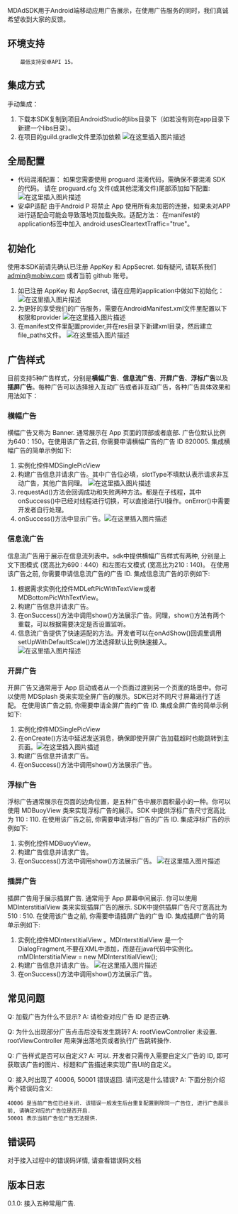 
MDAdSDK用于Android端移动应用广告展示，在使用广告服务的同时，我们真诚希望收到大家的反馈。

## 环境支持
		最低支持安卓API 15。
	

## 集成方式
 手动集成：
1. 下载本SDK复制到项目AndroidStudio的libs目录下（如若没有则在app目录下新建一个libs目录）。
2. 在项目的guild.gradle文件里添加依赖
	![在这里插入图片描述](https://img-blog.csdnimg.cn/20191213105404979.png)
## 全局配置
- 代码混淆配置：
 如果您需要使用 proguard 混淆代码，需确保不要混淆 SDK 的代码。 请在 proguard.cfg 文件(或其他混淆文件)尾部添加如下配置:
![在这里插入图片描述](https://img-blog.csdnimg.cn/20191217210631416.png)
- 安卓P适配
	由于Android P 将禁止 App 使用所有未加密的连接，如果未对APP进行适配会可能会导致落地页加载失败。适配方法：
	在manifest的application标签中加入 android:usesCleartextTraffic="true"。
	
## 初始化



使用本SDK前请先确认已注册 AppKey 和 AppSecret. 如有疑问, 请联系我们 admin@mobiw.com 或者当前 github 账号。
1. 如已注册 AppKey 和 AppSecret, 请在应用的application中做如下初始化：
![在这里插入图片描述](https://img-blog.csdnimg.cn/20191217211101672.jpg)
2. 为更好的享受我们的广告服务，需要在AndroidManifest.xml文件里配置以下权限和provider
![在这里插入图片描述](https://img-blog.csdnimg.cn/20191217204753691.png?x-oss-process=image/watermark,type_ZmFuZ3poZW5naGVpdGk,shadow_10,text_aHR0cHM6Ly9ibG9nLmNzZG4ubmV0L2xpZm9yZW50ODg4,size_16,color_FFFFFF,t_70)
3. 在manifest文件里配置provider,并在res目录下新建xml目录，然后建立file_paths文件。
![在这里插入图片描述](https://img-blog.csdnimg.cn/20191213110525633.png?x-oss-process=image/watermark,type_ZmFuZ3poZW5naGVpdGk,shadow_10,text_aHR0cHM6Ly9ibG9nLmNzZG4ubmV0L2xpZm9yZW50ODg4,size_16,color_FFFFFF,t_70)
## 广告样式
目前支持5种广告样式，分别是**横幅广告**、**信息流广告**、**开屏广告**、**浮标广告**以及**插屏广告**。每种广告可以选择接入互动广告或者非互动广告，各种广告具体效果和用法如下：
### 横幅广告
横幅广告又称为 Banner. 通常展示在 App 页面的顶部或者底部. 广告位默认比例为640：150。在使用该广告之前, 你需要申请横幅广告的广告 ID 820005. 集成横幅广告的简单示例如下:


1. 实例化控件MDSinglePicView
2. 构建广告信息并请求广告。其中广告位必填，slotType不填默认表示请求非互动广告，其他广告同理。 ![在这里插入图片描述](https://img-blog.csdnimg.cn/20191213110856806.png)
3.  requestAd()方法会回调成功和失败两种方法。都是在子线程，其中onSuccess()中已经对线程进行切换，可以直接进行UI操作。onError()中需要开发者自行处理。
4. onSuccess()方法中显示广告。![在这里插入图片描述](https://img-blog.csdnimg.cn/20191217205101941.png?x-oss-process=image/watermark,type_ZmFuZ3poZW5naGVpdGk,shadow_10,text_aHR0cHM6Ly9ibG9nLmNzZG4ubmV0L2xpZm9yZW50ODg4,size_16,color_FFFFFF,t_70)



### 信息流广告
信息流广告用于展示在信息流列表中。sdk中提供横幅广告样式有两种, 分别是上文下图模式 (宽高比为690 : 440）和左图右文模式 (宽高比为210 : 140)。 在使用该广告之前, 你需要申请信息流广告的广告 ID. 集成信息流广告的示例如下:
1. 根据需求实例化控件MDLeftPicWithTextView或者MDBottomPicWthTextView。
2. 构建广告信息并请求广告。
3. 在onSuccess()方法中调用show()方法展示广告。同理，show()方法有两个重载，可以根据需要决定是否设置监听。
4. 信息流广告提供了快速适配的方法。开发者可以在onAdShow()回调里调用setUpWithDefaultScale()方法选择默认比例快速接入。![在这里插入图片描述](https://img-blog.csdnimg.cn/20191217205332698.png?x-oss-process=image/watermark,type_ZmFuZ3poZW5naGVpdGk,shadow_10,text_aHR0cHM6Ly9ibG9nLmNzZG4ubmV0L2xpZm9yZW50ODg4,size_16,color_FFFFFF,t_70)
### 开屏广告
开屏广告又通常用于 App 启动或者从一个页面过渡到另一个页面的场景中。你可以使用 MDSplash 类来实现全屏广告的展示。SDK已对不同尺寸屏幕进行了适配。 在使用该广告之前, 你需要申请全屏广告的广告 ID. 集成全屏广告的简单示例如下:
1. 实例化控件MDSinglePicView
2. 在onCreate()方法中延迟发送消息，确保即使开屏广告加载超时也能跳转到主页面。![在这里插入图片描述](https://img-blog.csdnimg.cn/20191212144156520.png)
3. 构建广告信息并请求广告。
4. 在onSuccess()方法中调用show()方法展示广告。
### 浮标广告
浮标广告通常展示在页面的边角位置，是五种广告中展示面积最小的一种。你可以使用 MDBuoyView 类来实现浮标广告的展示。SDK 中提供浮标广告尺寸宽高比为 110 : 110. 在使用该广告之前, 你需要申请浮标广告的广告 ID. 集成浮标广告的示例如下:
1. 实例化控件MDBuoyView。
2. 构建广告信息并请求广告。
3. 在onSuccess()方法中调用show()方法展示广告。
	![在这里插入图片描述](https://img-blog.csdnimg.cn/20191213112321387.png?x-oss-process=image/watermark,type_ZmFuZ3poZW5naGVpdGk,shadow_10,text_aHR0cHM6Ly9ibG9nLmNzZG4ubmV0L2xpZm9yZW50ODg4,size_16,color_FFFFFF,t_70)
### 插屏广告
插屏广告用于展示插屏广告. 通常用于 App 屏幕中间展示. 你可以使用 MDInterstitialView 类来实现插屏广告的展示. SDK中提供插屏广告尺寸宽高比为 510 : 510. 在使用该广告之前, 你需要申请插屏广告的广告 ID. 集成插屏广告的简单示例如下:
1. 实例化控件MDInterstitialView 。MDInterstitialView 是一个DialogFragment,不要在XML中添加，而是在java代码中实例化。
			mMDInterstitialView = new MDInterstitialView();
2. 构建广告信息并请求广告。 ![在这里插入图片描述](https://img-blog.csdnimg.cn/20191213112225762.png)
3. 在onSuccess()方法中调用show()方法展示广告。
## 常见问题

Q: 加载广告为什么不显示?
A: 请检查对应广告 ID 是否正确.

Q: 为什么出现部分广告点击后没有发生跳转?
A: rootViewController 未设置. rootViewController 用来弹出落地页或者执行广告跳转操作.

Q: 广告样式是否可以自定义?
A: 可以. 开发者只需传入需要自定义广告的 ID, 即可获取该广告的图片、标题和广告描述来实现广告UI的自定义。

Q: 接入时出现了 40006, 50001 错误返回. 请问这是什么错误?
A: 下面分别介绍两个错误码含义:

    40006 是当前广告位已经关闭. 该错误一般发生后台重复配置删除同一广告位, 进行广告展示前, 请确定对应的广告位是否开启.
    50001 表示当前广告位广告无法提供.
## 错误码
对于接入过程中的错误码详情, 请查看错误码文档
## 版本日志
0.1.0: 接入五种常用广告.







